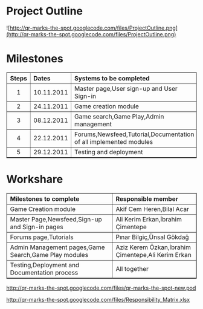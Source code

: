 # Project Outline #

![http://qr-marks-the-spot.googlecode.com/files/ProjectOutline.png](http://qr-marks-the-spot.googlecode.com/files/ProjectOutline.png)


# Milestones #

<table border='1'>
<blockquote><tr>
<blockquote><th align='left'>Steps</th>
<th align='left'>Dates</th>
<th align='left'>Systems to be completed</th>
</blockquote></tr></blockquote>

<blockquote><tr>
<blockquote><td align='center'>1</td>
<td>10.11.2011</td>
<td>Master page,User sign-up and User Sign-in</td>
</blockquote></tr></blockquote>

<blockquote><tr>
<blockquote><td align='center'>2</td>
<td>24.11.2011</td>
<td>Game creation module</td>
</blockquote></tr></blockquote>

<blockquote><tr>
<blockquote><td align='center'>3</td>
<td>08.12.2011</td>
<td>Game search,Game Play,Admin management</td>
</blockquote></tr></blockquote>

<blockquote><tr>
<blockquote><td align='center'>4</td>
<td>22.12.2011</td>
<td>Forums,Newsfeed,Tutorial,Documentation of all implemented modules</td>
</blockquote></tr>
<tr>
<blockquote><td align='center'>5</td>
<td>29.12.2011</td>
<td>Testing and deployment</td>
</blockquote></tr></blockquote>

</table>


# Workshare #

<table border='1'>
<blockquote><tr>
<blockquote><th align='left'>Milestones to complete</th>
<th align='left'>Responsible member</th>
</blockquote></tr></blockquote>

<blockquote><tr>
<blockquote><td>Game Creation module</td>
<td>Akif Cem Heren,Bilal Acar</td>
</blockquote></tr></blockquote>

<blockquote><tr>
<blockquote><td>Master Page,Newsfeed,Sign-up and Sign-in pages</td>
<td>Ali Kerim Erkan,İbrahim Çimentepe</td>
</blockquote></tr></blockquote>

<blockquote><tr>
<blockquote><td>Forums page,Tutorials</td>
<td>Pınar Bilgiç,Ünsal Gökdağ</td>
</blockquote></tr></blockquote>

<blockquote><tr>
<blockquote><td>Admin Management pages,Game Search,Game Play modules</td>
<td>Aziz Kerem Özkan,İbrahim Çimentepe,Ali Kerim Erkan</td>
</blockquote></tr>
<tr>
<blockquote><td>Testing,Deployment and Documentation process</td>
<td>All together</td>
</blockquote></tr></blockquote>

</table>

http://qr-marks-the-spot.googlecode.com/files/qr-marks-the-spot-new.pod

http://qr-marks-the-spot.googlecode.com/files/Responsibility_Matrix.xlsx